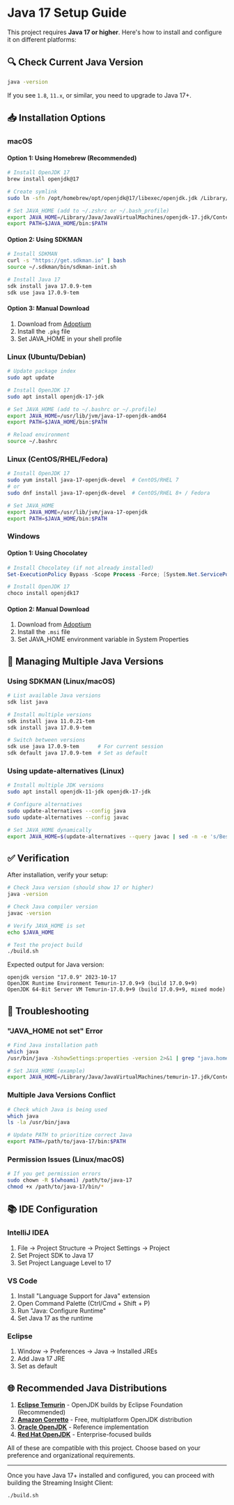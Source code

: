 # Java 17 Setup Guide

This project requires **Java 17 or higher**. Here's how to install and configure it on different platforms:

## 🔍 Check Current Java Version

```bash
java -version
```

If you see `1.8`, `11.x`, or similar, you need to upgrade to Java 17+.

## 📥 Installation Options

### macOS

#### Option 1: Using Homebrew (Recommended)
```bash
# Install OpenJDK 17
brew install openjdk@17

# Create symlink
sudo ln -sfn /opt/homebrew/opt/openjdk@17/libexec/openjdk.jdk /Library/Java/JavaVirtualMachines/openjdk-17.jdk

# Set JAVA_HOME (add to ~/.zshrc or ~/.bash_profile)
export JAVA_HOME=/Library/Java/JavaVirtualMachines/openjdk-17.jdk/Contents/Home
export PATH=$JAVA_HOME/bin:$PATH
```

#### Option 2: Using SDKMAN
```bash
# Install SDKMAN
curl -s "https://get.sdkman.io" | bash
source ~/.sdkman/bin/sdkman-init.sh

# Install Java 17
sdk install java 17.0.9-tem
sdk use java 17.0.9-tem
```

#### Option 3: Manual Download
1. Download from [Adoptium](https://adoptium.net/temurin/releases/?version=17)
2. Install the `.pkg` file
3. Set JAVA_HOME in your shell profile

### Linux (Ubuntu/Debian)

```bash
# Update package index
sudo apt update

# Install OpenJDK 17
sudo apt install openjdk-17-jdk

# Set JAVA_HOME (add to ~/.bashrc or ~/.profile)
export JAVA_HOME=/usr/lib/jvm/java-17-openjdk-amd64
export PATH=$JAVA_HOME/bin:$PATH

# Reload environment
source ~/.bashrc
```

### Linux (CentOS/RHEL/Fedora)

```bash
# Install OpenJDK 17
sudo yum install java-17-openjdk-devel  # CentOS/RHEL 7
# or
sudo dnf install java-17-openjdk-devel  # CentOS/RHEL 8+ / Fedora

# Set JAVA_HOME
export JAVA_HOME=/usr/lib/jvm/java-17-openjdk
export PATH=$JAVA_HOME/bin:$PATH
```

### Windows

#### Option 1: Using Chocolatey
```powershell
# Install Chocolatey (if not already installed)
Set-ExecutionPolicy Bypass -Scope Process -Force; [System.Net.ServicePointManager]::SecurityProtocol = [System.Net.ServicePointManager]::SecurityProtocol -bor 3072; iex ((New-Object System.Net.WebClient).DownloadString('https://chocolatey.org/install.ps1'))

# Install OpenJDK 17
choco install openjdk17
```

#### Option 2: Manual Download
1. Download from [Adoptium](https://adoptium.net/temurin/releases/?version=17)
2. Install the `.msi` file
3. Set JAVA_HOME environment variable in System Properties

## 🔧 Managing Multiple Java Versions

### Using SDKMAN (Linux/macOS)
```bash
# List available Java versions
sdk list java

# Install multiple versions
sdk install java 11.0.21-tem
sdk install java 17.0.9-tem

# Switch between versions
sdk use java 17.0.9-tem      # For current session
sdk default java 17.0.9-tem  # Set as default
```

### Using update-alternatives (Linux)
```bash
# Install multiple JDK versions
sudo apt install openjdk-11-jdk openjdk-17-jdk

# Configure alternatives
sudo update-alternatives --config java
sudo update-alternatives --config javac

# Set JAVA_HOME dynamically
export JAVA_HOME=$(update-alternatives --query javac | sed -n -e 's/Best: *\(.*\)\/bin\/javac/\1/p')
```

## ✅ Verification

After installation, verify your setup:

```bash
# Check Java version (should show 17 or higher)
java -version

# Check Java compiler version
javac -version

# Verify JAVA_HOME is set
echo $JAVA_HOME

# Test the project build
./build.sh
```

Expected output for Java version:
```
openjdk version "17.0.9" 2023-10-17
OpenJDK Runtime Environment Temurin-17.0.9+9 (build 17.0.9+9)
OpenJDK 64-Bit Server VM Temurin-17.0.9+9 (build 17.0.9+9, mixed mode)
```

## 🚨 Troubleshooting

### "JAVA_HOME not set" Error
```bash
# Find Java installation path
which java
/usr/bin/java -XshowSettings:properties -version 2>&1 | grep "java.home"

# Set JAVA_HOME (example)
export JAVA_HOME=/Library/Java/JavaVirtualMachines/temurin-17.jdk/Contents/Home
```

### Multiple Java Versions Conflict
```bash
# Check which Java is being used
which java
ls -la /usr/bin/java

# Update PATH to prioritize correct Java
export PATH=/path/to/java-17/bin:$PATH
```

### Permission Issues (Linux/macOS)
```bash
# If you get permission errors
sudo chown -R $(whoami) /path/to/java-17
chmod +x /path/to/java-17/bin/*
```

## 📚 IDE Configuration

### IntelliJ IDEA
1. File → Project Structure → Project Settings → Project
2. Set Project SDK to Java 17
3. Set Project Language Level to 17

### VS Code
1. Install "Language Support for Java" extension
2. Open Command Palette (Ctrl/Cmd + Shift + P)
3. Run "Java: Configure Runtime"
4. Set Java 17 as the runtime

### Eclipse
1. Window → Preferences → Java → Installed JREs
2. Add Java 17 JRE
3. Set as default

## 🌐 Recommended Java Distributions

1. **[Eclipse Temurin](https://adoptium.net/)** - OpenJDK builds by Eclipse Foundation (Recommended)
2. **[Amazon Corretto](https://aws.amazon.com/corretto/)** - Free, multiplatform OpenJDK distribution
3. **[Oracle OpenJDK](https://openjdk.java.net/)** - Reference implementation
4. **[Red Hat OpenJDK](https://developers.redhat.com/products/openjdk/download)** - Enterprise-focused builds

All of these are compatible with this project. Choose based on your preference and organizational requirements.

---

Once you have Java 17+ installed and configured, you can proceed with building the Streaming Insight Client:

```bash
./build.sh
```
